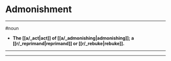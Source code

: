 # Admonishment
---
#noun
- **The [[a/_act|act]] of [[a/_admonishing|admonishing]]; a [[r/_reprimand|reprimand]] or [[r/_rebuke|rebuke]].**
---
---
